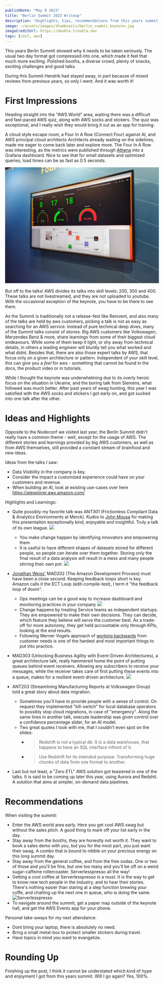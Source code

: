 ```yaml
---
publishDate: "May 8 2023"
title: "Berlin Summit 2023 Writeup"
description: "Highlights, tips, recommendations from this years summit."
image: ~/assets/images/thumbnails/berlin_summit_keynote.jpg
imageCreditUrl: https://double-trouble.dev
tags: [conf, aws]
---
```


This years Berlin Summit showed why it needs to be taken seriously. The usual two day format got
compressed into one, which made it feel that much more exciting. Polished booths, a diverse crowd,
plenty of snacks, exciting challenges and good talks.

During this Summit Hendrik had stayed away, in part because of mixed reviews from
previous years, so only I went. And it was worth it!

# First Impressions

Heading straight into the "AWS World" area, waiting there was a difficult and fast-paced AWS quiz,
along with AWS socks and stickers. The quiz was exceptional, and I really wish they would bring it
out as an app for training.

A cloud style escape room, a Four In A Row (Connect Four) against AI, and AWS principal cloud
architects Architects already waiting on the sidelines, made me eager to come back later and
explore more. The Four In A Row was interesting, as the metrics were published through
[Athena](https://docs.aws.amazon.com/athena/latest/ug/what-is.html) into a Grafana dashboard. Nice
to see that for small datasets and optimized queries, load times can be as fast as 0.5 seconds.

![4 In A Row Dashboard](/src/assets/images/berlin_summit_2023_review/berlin_summit_4_in_a_row.jpg)

But off to the talks! AWS divides its talks into skill levels: 200, 300 and 400. These talks are
not livestreamed, and they are not uploaded to youtube. With the occasional exception of the
keynote, you have to be there to see them.


As the Summit is traditionally not a release-fest like Reinvent, and also many of the talks are
held by aws customers, picking a talk is not as easy as searching for an AWS service. Instead of
pure technical deep dives, many of the Summit talks consist of stories. Big AWS customers like
Volkswagen, Merzendes Benz & more, share learnings from some of their biggest cloud
endeavours. While some of them keep it light, or shy away from technical details, in others a
leading engineer will bluntly tell you what worked and what didnt. Besides that, there are also
those expert talks by AWS, that focus only on a given architecture or pattern. Independent of
your skill level, this can give you a *feel* for aws - something that cannot be found in the docs,
the product video or in tutorials.

While I thought the keynote was underwhelming due to its overly heroic focus on the situation in
Ukraine, and the boring talk from Siemens, what followed was much better. After past years of swag
hunting, this year I was satisfied with the AWS socks and stickers I got early on, and got sucked
into one talk after the other.

# Ideas and Highlights

Opposite to the Nodeconf we visited last year, the Berlin Summit didn't really have a common
theme - well, except for the usage of AWS. The different stories and learnings provided by big AWS
customers, as well as from AWS themselves, still provided a constant stream of brainfood and new
ideas.

Ideas from the talks I saw:
- Data Visibility in the company is key.
- Consider the impact a customized experience could have on your customers and revenue.
- When building an AI, look at existing use-cases over here https://aiexplorer.aws.amazon.com/

Highlights and Learnings:
- Quite possibly my favorite talk was ANT301 (Frictionless Compliant Data & Analytics Environments
  at Merck). Kudos to [John Mousa](https://www.linkedin.com/in/johnmousa/) for making this
  presentaiton exceptionally kind, enjoyable and insightful. Truly a talk of its own league.
  ![](/src/assets/berlin_summit_2023_review/ant301_people.jpg)
  - You make change happen by identifying innovators and empowering them
  - It is useful to have different shapes of datasets stored for different people, so people can
    iterate over them together. Storing only the final result of a data analysis will result in a
    mess and many people stirring their own pot.
    ![](/src/assets/berlin_summit_2023_review/ant301_layers.jpg)
- [Jonathan Weiss'](https://www.linkedin.com/in/jonathan-weiss-26938622/) MAD202 (The Amazon
  Development Process) must have been a close second. Keeping feedback loops short is key. Amazon
  calls it the ECT Loop (edit-compile-test), I term it "the feedback loop of doom".
  - Ops meetings can be a good way to increase dashboard and monitoring practices in your company
    ![](/src/assets/berlin_summit_2023_review/mad202_ops_meetings.jpg)
  - Change happens by treating Service teams as independent startups. They are empowered to make
    their own decisions. They can decide, which feature they believe will serve the customer
    best. As a trade-off for more autonomy, they get held accountable only through KPIs, looking
    at the end results.
  - Following Werner Vogels approach of [working
    backwards](https://www.allthingsdistributed.com/2006/11/working_backwards.html) from customer
    needs is one of the hardest and most important things to put into practice.
- MAD303 (Unlocking Business Agility with Event-Driven Architectures), a great architecture talk,
  really hammered home the point of putting queues behind event receivers. Allowing any subscribers
  to receive your messages, while the receiver takes care of first putting these events into a
  queue, makes for a resilient event-driven architecture.
  ![](/src/assets/berlin_summit_2023_review/mad303_pattern.jpg)
- ANT203 (Streamlining Manufacturing Reports at Volkswagen Group) told a great story about data
  migration.
  - Sometimes you'll have to provide people with a sense of control. On request they implemented
    "kill-switch" for local database operators to possibly stop cloud migrations, in case of
    "emergency". Along the same lines in another talk, execute leadership was given control over a
    confidence percentage slider, for an AI model.
  - Two great quotes I took with me, that I couldn't even spot on the slides:
    - > Redshift is not a typical db. It is a data warehouse, that happens to have an SQL interface
      infront of it.
    - > Use Redshift for its intended purpose: Transforming huge chunks of data from one format to another.

- Last but not least, a "Zero ETL" AWS solution got teasiered in one of the talks. It is said to
  be coming up later this year, using Aurora and Redshit. A solution that aims at simpler,
  on-demand data pipelines.


# Recommendations

When visiting the summit:
- Enter the AWS world area early. Here you get cool AWS swag but without the sales pitch. A good
  thing to mark off your list early in the day.
- Stay away from the booths, they are honestly not worth it. They want to book a sales demo with
  you, but you for the most part, you just want their swag. A combo that is bound to nibble on
  your precious energy on this long summit day.
- Stay away from the general coffee, and from the free sodas. One or two of those and you'll be
  fine, but one too many and you'll be off on a weird sugar-caffeine
  rollercoaster. Serverlesspresso all the way!
- Getting a cool coffee at Serverlesspresso is a must. It is the way to get to know new tech
  people in the industry, and to hear their stories. There's nothing easier than staring at a step
  function brewing your coffe, and chatting up the next one in queue, who is doing the same.
  ![Serverlesspresso](/src/assets/berlin_summit_2023_review/berlin_summit_23_serverlesspresso.jpg)
- To navigate around the summit, get a paper map outside of the keynote hall, and get the AWS
  Events app for your phone.


Personal take-aways for my next attendance:
- Dont bring your laptop, there is absolutely no need.
- Bring a small metal-box to protect smaller stickers during travel.
- Have topics in mind you want to evangelize.


# Rounding Up

Finishing up the post, I think it cannot be understated which kind of hype and enjoyment I got
from this years summit. Will I go again? Yes, 100%.
